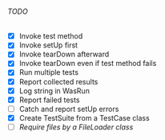 ###### TODO 
- [x] Invoke test method
- [x] Invoke setUp first
- [x] Invoke tearDown afterward
- [x] Invoke tearDown even if test method fails
- [x] Run multiple tests
- [x] Report collected results
- [x] Log string in WasRun
- [x] Report failed tests
- [ ] Catch and report setUp errors
- [x] Create TestSuite from a TestCase class
- [ ] *Require files by a FileLoader class*
